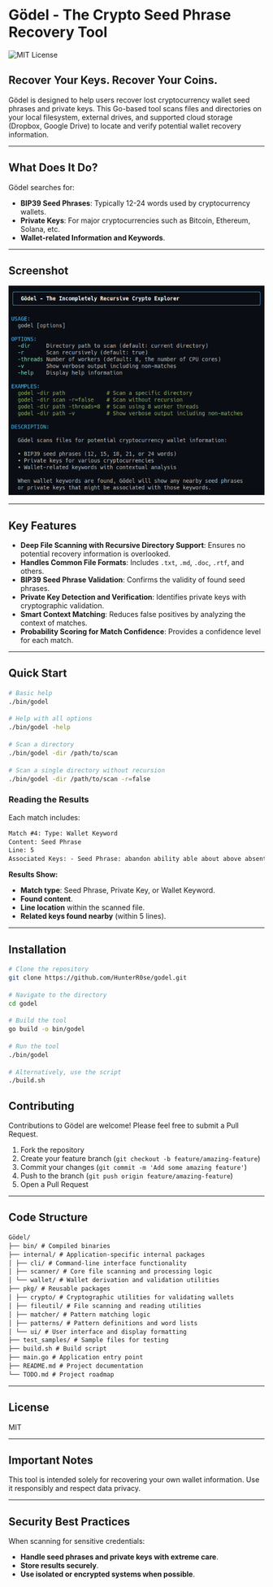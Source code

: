 # Gödel - The Crypto Seed Phrase Recovery Tool

![MIT License](https://img.shields.io/github/license/HunterR0se/Godel)

## Recover Your Keys. Recover Your Coins.

Gödel is designed to help users recover lost cryptocurrency wallet seed phrases and private keys. This Go-based tool scans files and directories on your local filesystem, external drives, and supported cloud storage (Dropbox, Google Drive) to locate and verify potential wallet recovery information.

---

## **What Does It Do?**

Gödel searches for:

- **BIP39 Seed Phrases**: Typically 12-24 words used by cryptocurrency wallets.
- **Private Keys**: For major cryptocurrencies such as Bitcoin, Ethereum, Solana, etc.
- **Wallet-related Information and Keywords**.

---

## **Screenshot**

![Gödel Information](images/godel_info.png)

---

## **Key Features**

- **Deep File Scanning with Recursive Directory Support**: Ensures no potential recovery information is overlooked.
- **Handles Common File Formats**: Includes `.txt`, `.md`, `.doc`, `.rtf`, and others.
- **BIP39 Seed Phrase Validation**: Confirms the validity of found seed phrases.
- **Private Key Detection and Verification**: Identifies private keys with cryptographic validation.
- **Smart Context Matching**: Reduces false positives by analyzing the context of matches.
- **Probability Scoring for Match Confidence**: Provides a confidence level for each match.

---

## **Quick Start**

```bash
# Basic help
./bin/godel

# Help with all options
./bin/godel -help

# Scan a directory
./bin/godel -dir /path/to/scan

# Scan a single directory without recursion
./bin/godel -dir /path/to/scan -r=false
```

### **Reading the Results**

Each match includes:

```md
Match #4: Type: Wallet Keyword
Content: Seed Phrase
Line: 5
Associated Keys: - Seed Phrase: abandon ability able about above absent absorb abstract absurd abuse access accident
```

**Results Show:**

- **Match type**: Seed Phrase, Private Key, or Wallet Keyword.
- **Found content**.
- **Line location** within the scanned file.
- **Related keys found nearby** (within 5 lines).

---

## **Installation**

```bash
# Clone the repository
git clone https://github.com/HunterR0se/godel.git

# Navigate to the directory
cd godel

# Build the tool
go build -o bin/godel

# Run the tool
./bin/godel

# Alternatively, use the script
./build.sh
```

## **Contributing**

Contributions to Gödel are welcome! Please feel free to submit a Pull Request.

1. Fork the repository
2. Create your feature branch (`git checkout -b feature/amazing-feature`)
3. Commit your changes (`git commit -m 'Add some amazing feature'`)
4. Push to the branch (`git push origin feature/amazing-feature`)
5. Open a Pull Request

---

## **Code Structure**

```md
Gödel/
├── bin/ # Compiled binaries
├── internal/ # Application-specific internal packages
│ ├── cli/ # Command-line interface functionality
│ ├── scanner/ # Core file scanning and processing logic
│ └── wallet/ # Wallet derivation and validation utilities
├── pkg/ # Reusable packages
│ ├── crypto/ # Cryptographic utilities for validating wallets
│ ├── fileutil/ # File scanning and reading utilities
│ ├── matcher/ # Pattern matching logic
│ ├── patterns/ # Pattern definitions and word lists
│ └── ui/ # User interface and display formatting
├── test_samples/ # Sample files for testing
├── build.sh # Build script
├── main.go # Application entry point
├── README.md # Project documentation
└── TODO.md # Project roadmap
```

---

## **License**

MIT

---

## **Important Notes**

This tool is intended solely for recovering your own wallet information. Use it responsibly and respect data privacy.

---

## **Security Best Practices**

When scanning for sensitive credentials:

- **Handle seed phrases and private keys with extreme care**.
- **Store results securely**.
- **Use isolated or encrypted systems when possible**.

